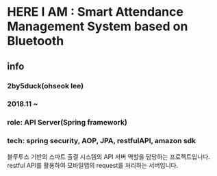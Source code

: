 # HERE I AM : Smart Attendance Management System based on Bluetooth
## info
### 2by5duck(ohseok lee)
### 2018.11 ~
### role: API Server(Spring framework)
### tech: spring security, AOP, JPA, restfulAPI, amazon sdk


블루투스 기반의 스마트 출결 시스템의 API 서버 역할을 담당하는 프로젝트입니다.
restful API를 활용하여 모바일앱의 request를 처리하는 서버입니다.
